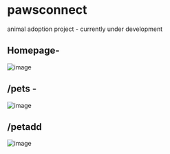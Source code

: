 # pawsconnect


 animal adoption project - currently under development

## Homepage- 
![image](https://github.com/ShaunDaniel/pawsconnect/assets/73394707/850f9377-67c4-421a-91e0-025570d1d31d)


## /pets - 

![image](https://github.com/ShaunDaniel/pawsconnect/assets/73394707/d68c9963-4910-4b32-81c2-913d6dc4482b)

## /petadd

![image](https://github.com/ShaunDaniel/pawsconnect/assets/73394707/b93de8c9-bd7f-4992-a0aa-790534795e03)



